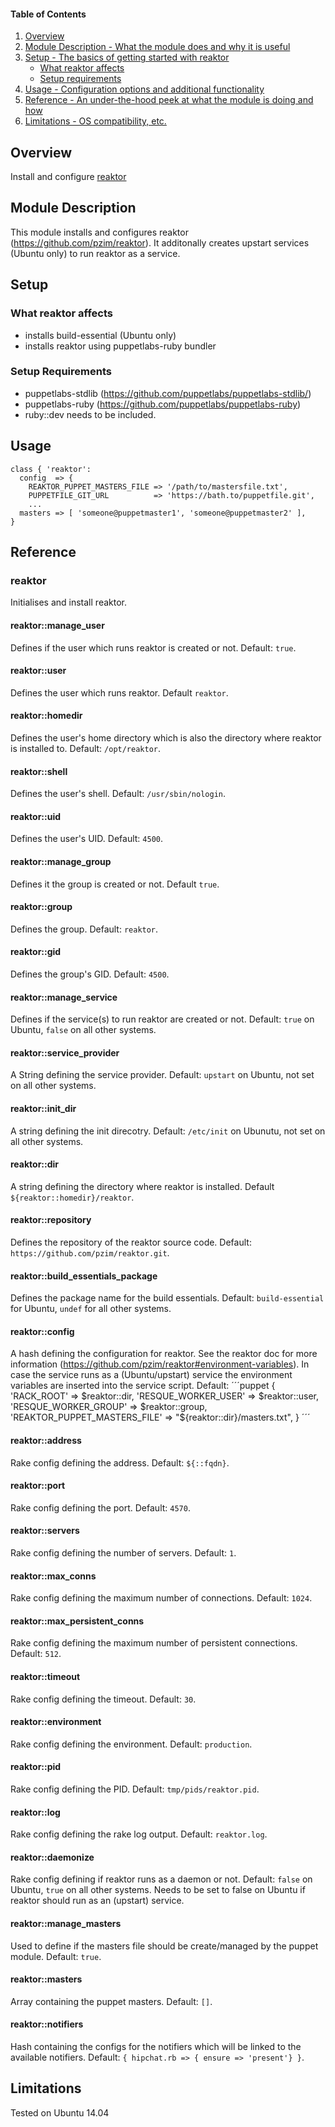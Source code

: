 #### Table of Contents

1. [Overview](#overview)
2. [Module Description - What the module does and why it is useful](#module-description)
3. [Setup - The basics of getting started with reaktor](#setup)
    * [What reaktor affects](#what-reaktor-affects)
    * [Setup requirements](#setup-requirements)
4. [Usage - Configuration options and additional functionality](#usage)
5. [Reference - An under-the-hood peek at what the module is doing and how](#reference)
6. [Limitations - OS compatibility, etc.](#limitations)

## Overview

Install and configure [reaktor](https://github.com/pzim/reaktor)

## Module Description

This module installs and configures reaktor (https://github.com/pzim/reaktor). It additonally creates upstart services (Ubuntu only) to run reaktor as a service.

## Setup

### What reaktor affects

* installs build-essential (Ubuntu only)
* installs reaktor using puppetlabs-ruby bundler

### Setup Requirements

* puppetlabs-stdlib (https://github.com/puppetlabs/puppetlabs-stdlib/)
* puppetlabs-ruby (https://github.com/puppetlabs/puppetlabs-ruby)
 * ruby::dev needs to be included.

## Usage

```puppet
class { 'reaktor':
  config  => {
    REAKTOR_PUPPET_MASTERS_FILE => '/path/to/mastersfile.txt',
    PUPPETFILE_GIT_URL          => 'https://bath.to/puppetfile.git',
    ...
  masters => [ 'someone@puppetmaster1', 'someone@puppetmaster2' ],
}
```

## Reference

### reaktor

Initialises and install reaktor.

#### reaktor::manage_user

Defines if the user which runs reaktor is created or not. Default: `true`.

#### reaktor::user

Defines the user which runs reaktor. Default `reaktor`.

#### reaktor::homedir

Defines the user's home directory which is also the directory where reaktor is installed to. Default: `/opt/reaktor`.

#### reaktor::shell

Defines the user's shell. Default: `/usr/sbin/nologin`.

#### reaktor::uid

Defines the user's UID. Default: `4500`.

#### reaktor::manage_group

Defines it the group is created or not. Default `true`.

#### reaktor::group

Defines the group. Default: `reaktor`.

#### reaktor::gid

Defines the group's GID. Default: `4500`.

#### reaktor::manage_service

Defines if the service(s) to run reaktor are created or not. Default: `true` on Ubuntu, `false` on all other systems.

#### reaktor::service_provider

A String defining the service provider. Default: `upstart` on Ubuntu, not set on all other systems.

#### reaktor::init_dir

A string defining the init direcotry. Default: `/etc/init` on Ubunutu, not set on all other systems.

#### reaktor::dir

A string defining the directory where reaktor is installed. Default `${reaktor::homedir}/reaktor`.

#### reaktor::repository

Defines the repository of the reaktor source code. Default: `https://github.com/pzim/reaktor.git`.

#### reaktor::build_essentials_package

Defines the package name for the build essentials. Default: `build-essential` for Ubuntu, `undef` for all other systems.

#### reaktor::config

A hash defining the configuration for reaktor. See the reaktor doc for more information (https://github.com/pzim/reaktor#environment-variables). In case the service runs as a (Ubuntu/upstart) service the environment variables are inserted into the service script.
Default:
´´´puppet
{
  'RACK_ROOT'                   => $reaktor::dir,
  'RESQUE_WORKER_USER'          => $reaktor::user,
  'RESQUE_WORKER_GROUP'         => $reaktor::group,
  'REAKTOR_PUPPET_MASTERS_FILE' => "${reaktor::dir}/masters.txt",
}
´´´

#### reaktor::address

Rake config defining the address. Default: `${::fqdn}`.

#### reaktor::port

Rake config defining the port. Default: `4570`.

#### reaktor::servers

Rake config defining the number of servers. Default: `1`.

#### reaktor::max_conns

Rake config defining the maximum number of connections. Default: `1024`.

#### reaktor::max_persistent_conns

Rake config defining the maximum number of persistent connections. Default: `512`.

#### reaktor::timeout

Rake config defining the timeout. Default: `30`.

#### reaktor::environment

Rake config defining the environment. Default: `production`.

#### reaktor::pid

Rake config defining the PID. Default: `tmp/pids/reaktor.pid`.

#### reaktor::log

Rake config defining the rake log output. Default: `reaktor.log`.

#### reaktor::daemonize

Rake config defining if reaktor runs as a daemon or not. Default: `false` on Ubuntu, `true` on all other systems.
Needs to be set to false on Ubuntu if reaktor should run as an (upstart) service.

#### reaktor::manage_masters

Used to define if the masters file should be create/managed by the puppet module. Default: `true`.

#### reaktor::masters

Array containing the puppet masters. Default: `[]`.

#### reaktor::notifiers
Hash containing the configs for the notifiers which will be linked to the available notifiers.
Default: `{ hipchat.rb => { ensure => 'present'} }`.

## Limitations

Tested on Ubuntu 14.04

